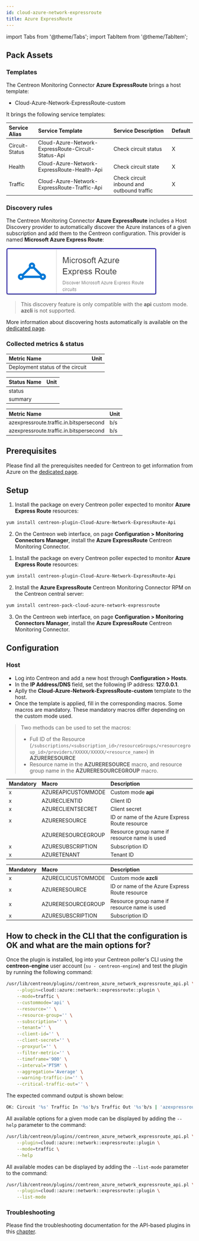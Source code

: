 ```yaml
---
id: cloud-azure-network-expressroute
title: Azure ExpressRoute
---
```

import Tabs from '@theme/Tabs';
import TabItem from '@theme/TabItem';


## Pack Assets

### Templates

The Centreon Monitoring Connector **Azure ExpressRoute** brings a host template:

* Cloud-Azure-Network-ExpressRoute-custom

It brings the following service templates:

| Service Alias  | Service Template                                    | Service Description                        | Default |
|:---------------|:----------------------------------------------------|:-------------------------------------------|:--------|
| Circuit-Status | Cloud-Azure-Network-ExpressRoute-Circuit-Status-Api | Check circuit status                       | X       |
| Health         | Cloud-Azure-Network-ExpressRoute-Health-Api         | Check circuit state                        | X       |
| Traffic        | Cloud-Azure-Network-ExpressRoute-Traffic-Api        | Check circuit inbound and outbound traffic | X       |

### Discovery rules

The Centreon Monitoring Connector **Azure ExpressRoute** includes a Host Discovery provider to
automatically discover the Azure instances of a given subscription and add them
to the Centreon configuration. This provider is named **Microsoft Azure Express Route**:

![image](../../../assets/integrations/plugin-packs/procedures/cloud-azure-network-expressroute-provider.png)

> This discovery feature is only compatible with the **api** custom mode. **azcli** is not supported.

More information about discovering hosts automatically is available on the [dedicated page](/docs/monitoring/discovery/hosts-discovery).

### Collected metrics & status

<Tabs groupId="sync">
<TabItem value="Circuit-Status" label="Circuit-Status">

| Metric Name                         | Unit |
|:------------------------------------|:-----|
| Deployment status of the circuit    |      |

</TabItem>
<TabItem value="Health" label="Health">

| Status Name | Unit |
|:------------|------|
| status      |      |
| summary     |      |

</TabItem>
<TabItem value="Traffic" label="Traffic">

| Metric Name                             | Unit  |
|:----------------------------------------|:------|
| azexpressroute.traffic.in.bitspersecond | b/s   |
| azexpressroute.traffic.in.bitspersecond | b/s   |

</TabItem>
</Tabs>

## Prerequisites

Please find all the prerequisites needed for Centreon to get information from Azure on the [dedicated page](../getting-started/how-to-guides/azure-credential-configuration.md).

## Setup

<Tabs groupId="sync">
<TabItem value="Online License" label="Online License">

1. Install the package on every Centreon poller expected to monitor **Azure Express Route** resources:

```bash
yum install centreon-plugin-Cloud-Azure-Network-ExpressRoute-Api
```

2. On the Centreon web interface, on page **Configuration > Monitoring Connectors Manager**, install the **Azure ExpressRoute** Centreon Monitoring Connector.

</TabItem>
<TabItem value="Offline License" label="Offline License">

1. Install the package on every Centreon poller expected to monitor **Azure Express Route** resources:

```bash
yum install centreon-plugin-Cloud-Azure-Network-ExpressRoute-Api
```

2. Install the **Azure ExpressRoute** Centreon Monitoring Connector RPM on the Centreon central server:

```bash
yum install centreon-pack-cloud-azure-network-expressroute
```

3. On the Centreon web interface, on page **Configuration > Monitoring Connectors Manager**, install the **Azure ExpressRoute** Centreon Monitoring Connector.

</TabItem>
</Tabs>

## Configuration

### Host

* Log into Centreon and add a new host through **Configuration > Hosts**.
* In the **IP Address/DNS** field, set the following IP address: **127.0.0.1**.
* Aplly the **Cloud-Azure-Network-ExpressRoute-custom** template to the host.
* Once the template is applied, fill in the corresponding macros. Some macros are mandatory.
These mandatory macros differ depending on the custom mode used.

> Two methods can be used to set the macros:
> * Full ID of the Resource (`/subscriptions/<subscription_id>/resourceGroups/<resourcegroup_id>/providers/XXXXX/XXXXX/<resource_name>`)
in **AZURERESOURCE**
> * Resource name in the **AZURERESOURCE** macro, and resource group name in the **AZURERESOURCEGROUP** macro.

<Tabs groupId="sync">
<TabItem value="Azure Monitor API" label="Azure Monitor API">

| Mandatory   | Macro              | Description                                    |
|:------------|:-------------------|:-----------------------------------------------|
|     x       | AZUREAPICUSTOMMODE | Custom mode **api**                            |
|     x       | AZURECLIENTID      | Client ID                                      |
|     x       | AZURECLIENTSECRET  | Client secret                                  |
|     x       | AZURERESOURCE      | ID or name of the Azure Express Route resource |
|             | AZURERESOURCEGROUP | Resource group name if resource name is used   |
|     x       | AZURESUBSCRIPTION  | Subscription ID                                |
|     x       | AZURETENANT        | Tenant ID                                      |

</TabItem>
<TabItem value="Azure AZ CLI" label="Azure AZ CLI">

| Mandatory   | Macro              | Description                                    |
|:------------|:-------------------|:-----------------------------------------------|
|     x       | AZURECLICUSTOMMODE | Custom mode **azcli**                          |
|     x       | AZURERESOURCE      | ID or name of the Azure Express Route resource |
|     x       | AZURERESOURCEGROUP | Resource group name if resource name is used   |
|     x       | AZURESUBSCRIPTION  | Subscription ID                                |

</TabItem>
</Tabs>

## How to check in the CLI that the configuration is OK and what are the main options for?

Once the plugin is installed, log into your Centreon poller's CLI using the
**centreon-engine** user account (`su - centreon-engine`) and test the plugin by
running the following command:

```bash
/usr/lib/centreon/plugins//centreon_azure_network_expressroute_api.pl \
    --plugin=cloud::azure::network::expressroute::plugin \
    --mode=traffic \
    --custommode='api' \
    --resource='' \
    --resource-group='' \
    --subscription='' \
    --tenant='' \
    --client-id='' \
    --client-secret='' \
    --proxyurl='' \
    --filter-metric='' \
    --timeframe='900' \
    --interval='PT5M' \
    --aggregation='Average' \
    --warning-traffic-in='' \
    --critical-traffic-out='' \
```

The expected command output is shown below:

```bash
OK: Circuit '%s' Traffic In '%s'b/s Traffic Out '%s'b/s | 'azexpressroute.traffic.in.bitspersecond'=9000b/s;;;0; 'azexpressroute.traffic.in.bitspersecond'=9000b/s;;;0;
```

All available options for a given mode can be displayed by adding the
`--help` parameter to the command:

```bash
/usr/lib/centreon/plugins//centreon_azure_network_expressroute_api.pl \
    --plugin=cloud::azure::network::expressroute::plugin \
    --mode=traffic \
    --help
```

All available modes can be displayed by adding the `--list-mode` parameter to
the command:

```bash
/usr/lib/centreon/plugins//centreon_azure_network_expressroute_api.pl \
    --plugin=cloud::azure::network::expressroute::plugin \
    --list-mode
```

### Troubleshooting

Please find the troubleshooting documentation for the API-based plugins in
this [chapter](../getting-started/how-to-guides/troubleshooting-plugins.md#http-and-api-checks).